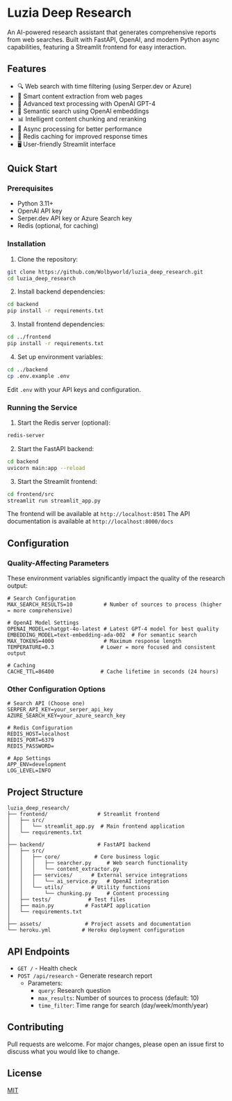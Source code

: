 # Luzia Deep Research

An AI-powered research assistant that generates comprehensive reports from web searches. Built with FastAPI, OpenAI, and modern Python async capabilities, featuring a Streamlit frontend for easy interaction.

## Features

- 🔍 Web search with time filtering (using Serper.dev or Azure)
- 📄 Smart content extraction from web pages
- 🤖 Advanced text processing with OpenAI GPT-4
- 🎯 Semantic search using OpenAI embeddings
- 📊 Intelligent content chunking and reranking
- 🚀 Async processing for better performance
- 💾 Redis caching for improved response times
- 🖥️ User-friendly Streamlit interface

## Quick Start

### Prerequisites

- Python 3.11+
- OpenAI API key
- Serper.dev API key or Azure Search key
- Redis (optional, for caching)

### Installation

1. Clone the repository:
```bash
git clone https://github.com/Wolbyworld/luzia_deep_research.git
cd luzia_deep_research
```

2. Install backend dependencies:
```bash
cd backend
pip install -r requirements.txt
```

3. Install frontend dependencies:
```bash
cd ../frontend
pip install -r requirements.txt
```

4. Set up environment variables:
```bash
cd ../backend
cp .env.example .env
```

Edit `.env` with your API keys and configuration.

### Running the Service

1. Start the Redis server (optional):
```bash
redis-server
```

2. Start the FastAPI backend:
```bash
cd backend
uvicorn main:app --reload
```

3. Start the Streamlit frontend:
```bash
cd frontend/src
streamlit run streamlit_app.py
```

The frontend will be available at `http://localhost:8501`
The API documentation is available at `http://localhost:8000/docs`

## Configuration

### Quality-Affecting Parameters

These environment variables significantly impact the quality of the research output:

```env
# Search Configuration
MAX_SEARCH_RESULTS=10          # Number of sources to process (higher = more comprehensive)

# OpenAI Model Settings
OPENAI_MODEL=chatgpt-4o-latest # Latest GPT-4 model for best quality
EMBEDDING_MODEL=text-embedding-ada-002  # For semantic search
MAX_TOKENS=4000                # Maximum response length
TEMPERATURE=0.3               # Lower = more focused and consistent output

# Caching
CACHE_TTL=86400               # Cache lifetime in seconds (24 hours)
```

### Other Configuration Options

```env
# Search API (Choose one)
SERPER_API_KEY=your_serper_api_key
AZURE_SEARCH_KEY=your_azure_search_key

# Redis Configuration
REDIS_HOST=localhost
REDIS_PORT=6379
REDIS_PASSWORD=

# App Settings
APP_ENV=development
LOG_LEVEL=INFO
```

## Project Structure

```
luzia_deep_research/
├── frontend/                # Streamlit frontend
│   ├── src/
│   │   └── streamlit_app.py  # Main frontend application
│   └── requirements.txt
│
├── backend/                 # FastAPI backend
│   ├── src/
│   │   ├── core/           # Core business logic
│   │   │   ├── searcher.py     # Web search functionality
│   │   │   └── content_extractor.py
│   │   ├── services/      # External service integrations
│   │   │   └── ai_service.py   # OpenAI integration
│   │   └── utils/         # Utility functions
│   │       └── chunking.py     # Content processing
│   ├── tests/            # Test files
│   ├── main.py          # FastAPI application
│   └── requirements.txt
│
├── assets/              # Project assets and documentation
└── heroku.yml          # Heroku deployment configuration
```

## API Endpoints

- `GET /` - Health check
- `POST /api/research` - Generate research report
  - Parameters:
    - `query`: Research question
    - `max_results`: Number of sources to process (default: 10)
    - `time_filter`: Time range for search (day/week/month/year)

## Contributing

Pull requests are welcome. For major changes, please open an issue first to discuss what you would like to change.

## License

[MIT](https://choosealicense.com/licenses/mit/)
